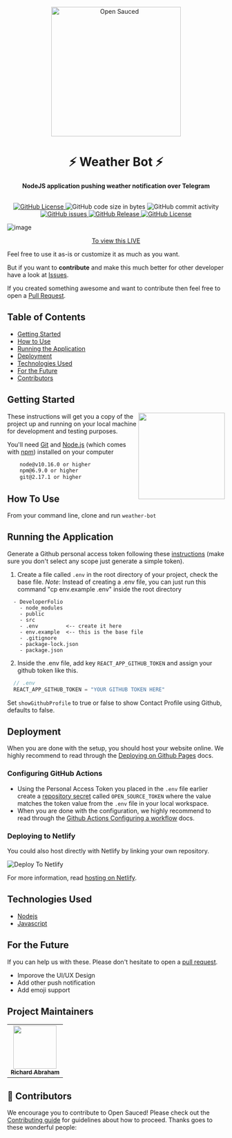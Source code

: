 <div align="center">
  <br>
  <a href="https://www.richierich25.com" target="_blank"><img alt="Open Sauced" src="https://user-images.githubusercontent.com/34006942/95367062-e827e000-08f1-11eb-8e6a-b28b6d0e9690.png" width="300px"></a>
  <h1>⚡️ Weather Bot ⚡️ </h1>  
  <strong>NodeJS application pushing weather notification over Telegram</strong>
</div>

<br>

<p align="center">
  <a href="https://github.com/richierich25/weather-bot/blob/main/LICENSE">
    <img src="https://img.shields.io/github/license/richierich25/weather-bot?color=blue" alt="GitHub License">
  </a>
  <img src="https://img.shields.io/github/languages/code-size/richierich25/weather-bot" alt="GitHub code size in bytes">
  <img src="https://img.shields.io/github/commit-activity/w/richierich25/weather-bot" alt="GitHub commit activity">
  <a href="https://github.com/richierich25/weather-bot/issues">
    <img src="https://img.shields.io/github/issues/richierich25/weather-bot" alt="GitHub issues">
  </a>
  <a href="https://github.com/richierich25/weather-bot/releases">
    <img src="https://img.shields.io/github/v/release/richierich25/weather-bot.svg?style=flat" alt="GitHub Release">
  </a>
    <a href="https://github.com/richierich25/weather-bot/stargazers">
    <img src="https://img.shields.io/github/stars/richierich25/weather-bot" alt="GitHub License">
  </a>
</p>

![image](https://user-images.githubusercontent.com/49693820/81296489-999abf00-908f-11ea-9442-75e8f0ecf65d.gif)
<p align="center"><a href="https://developerfolio.js.org/">To view this LIVE</a></p>


Feel free to use it as-is or customize it as much as you want.

But if you want to **contribute** and make this much better for other developer have a look at [Issues](https://github.com/richierich25/weather-bot/issues).

If you created something awesome and want to contribute then feel free to open a [Pull Request](https://github.com/richierich25/weather-bot/pulls).

## Table of Contents

- [Getting Started](#getting-started)
- [How to Use](#how-to-use)
- [Running the Application](#running-the-application)
- [Deployment](#deployment)
- [Technologies Used](#technologies-used)
- [For the Future](#for-the-future)
- [Contributors](#project-maintainers)

## Getting Started

<img align="right" src="https://i.ibb.co/CJfW18H/ship.gif" width="200"/>

These instructions will get you a copy of the project up and running on your local machine for development and testing purposes.

You'll need [Git](https://git-scm.com) and [Node.js](https://nodejs.org/en/download/) (which comes with [npm](http://npmjs.com)) installed on your computer

```bash
    node@v10.16.0 or higher
    npm@6.9.0 or higher
    git@2.17.1 or higher
```

## How To Use

From your command line, clone and run `weather-bot`

## Running the Application

Generate a Github personal access token following these [instructions](https://help.github.com/en/github/authenticating-to-github/creating-a-personal-access-token-for-the-command-line) (make sure you don't select any scope just generate a simple token).

  1. Create a file called `.env` in the root directory of your project, check the base file.
    *Note*: Instead of creating a .env file, you can just run this command "cp env.example .env" inside the root directory

  ```general
    - DeveloperFolio
      - node_modules
      - public
      - src
      - .env         <-- create it here
      - env.example  <-- this is the base file
      - .gitignore
      - package-lock.json
      - package.json
  ```

  2. Inside the .env file, add key `REACT_APP_GITHUB_TOKEN` and assign your github token like this.

  ```javascript
    // .env
    REACT_APP_GITHUB_TOKEN = "YOUR GITHUB TOKEN HERE"
  ```

  Set `showGithubProfile` to true or false to show Contact Profile using Github, defaults to false.

## Deployment

When you are done with the setup, you should host your website online.
We highly recommend to read through the [Deploying on Github Pages](https://docs.github.com/en/free-pro-team@latest/github/working-with-github-pages/configuring-a-publishing-source-for-your-github-pages-site) docs.

### Configuring GitHub Actions

- Using the Personal Access Token you placed in the `.env` file earlier create a [repository secret](https://docs.github.com/en/actions/configuring-and-managing-workflows/creating-and-storing-encrypted-secrets#creating-encrypted-secrets-for-a-repository) called `OPEN_SOURCE_TOKEN` where the value matches the token value from the `.env` file in your local workspace.
- When you are done with the configuration, we highly recommend to read through the [Github Actions Configuring a workflow](https://docs.github.com/en/actions/configuring-and-managing-workflows/configuring-a-workflow) docs.

### Deploying to Netlify

You could also host directly with Netlify by linking your own repository.

![Deploy To Netlify](https://www.netlify.com/img/deploy/button.svg)

For more information, read [hosting on Netlify](https://docs.netlify.com/#discover-netlify).

## Technologies Used

- [Nodejs](https://nodejs.org/)
- [Javascript](https://www.w3schools.com/js/DEFAULT.asp)

## For the Future

If you can help us with these. Please don't hesitate to open a [pull request](https://github.com/richierich25/weather-bot/pulls).

- Imporove the UI/UX Design
- Add other push notification
- Add emoji support

## Project Maintainers

<table>
  <tr>
    <td align="center"><a href="htts://www.richierich25.com">
    <img src="https://user-images.githubusercontent.com/34006942/95364922-0e984c00-08ef-11eb-9e3b-48cfd6f844e7.jpg" width="100px;" alt=""/><br /><sub><b>Richard Abraham</b></sub></a></td>
  </tr>
</table>

## 🤝 Contributors

We encourage you to contribute to Open Sauced! Please check out the [Contributing guide](CONTRIBUTING.md) for guidelines about how to proceed. Thanks goes to these wonderful people:

<!-- ALL-CONTRIBUTORS-LIST:START - Do not remove or modify this section -->
<table>
  <tr>
  </tr>
</table>
<!-- ALL-CONTRIBUTORS-LIST:END -->
